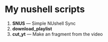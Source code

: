 # My nushell scripts

1. **SNUS** — Simple NUshell Sync
2. **download_playlist**
2. **cut_yt** — Make an fragment from the video
